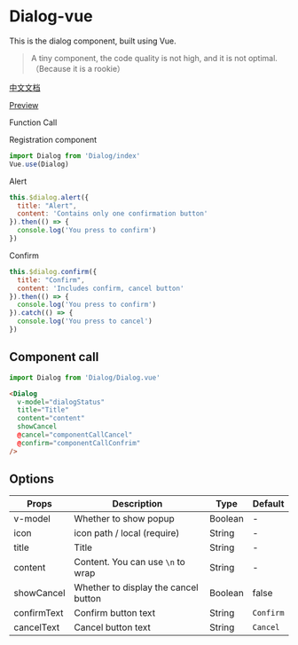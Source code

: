 # Dialog-vue
This is the dialog component, built using Vue.

> A tiny component, the code quality is not high, and it is not optimal.（Because it is a rookie）

[中文文档](/README_zh-CN.md)

[Preview](https://y-hui.github.io/Dialog-vue/example/)

Function Call

Registration component
```javascript
import Dialog from 'Dialog/index'
Vue.use(Dialog)
```

Alert
```javascript
this.$dialog.alert({
  title: "Alert",
  content: 'Contains only one confirmation button'
}).then(() => {
  console.log('You press to confirm')
})
```
Confirm
```javascript
this.$dialog.confirm({
  title: "Confirm",
  content: 'Includes confirm, cancel button'
}).then(() => {
  console.log('You press to confirm')
}).catch(() => {
  console.log('You press to cancel')
})
```

## Component call

```javascript
import Dialog from 'Dialog/Dialog.vue'
```

```html
<Dialog
  v-model="dialogStatus"
  title="Title"
  content="content"
  showCancel
  @cancel="componentCallCancel"
  @confirm="componentCallConfrim"
/>
```

## Options

| Props       | Description                          | Type    | Default   |
| ----------- | ------------------------------------ | ------- | --------- |
| v-model     | Whether to show popup                | Boolean | -         |
| icon        | icon path / local (require)          | String  | -         |
| title       | Title                                | String  | -         |
| content     | Content.  You can use `\n` to wrap   | String  | -         |
| showCancel  | Whether to display the cancel button | Boolean | false     |
| confirmText | Confirm button text                  | String  | `Confirm` |
| cancelText  | Cancel button text                   | String  | `Cancel`  |

